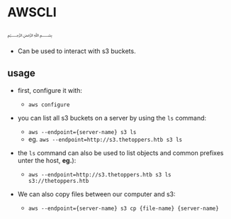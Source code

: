 # AWSCLI
﷽
* Can be used to interact with s3 buckets.
## usage

* first, configure it with:
  * `aws configure`

* you can list all s3 buckets on a server by using the `ls` command:
  * `aws --endpoint={server-name} s3 ls`
  * eg. `aws --endpoint=http://s3.thetoppers.htb s3 ls`

* the `ls` command can also be used to list objects and common prefixes unter the host, **eg.**):
  * `aws --endpoint=http://s3.thetoppers.htb s3 ls s3://thetoppers.htb`

* We can also copy files between our computer and s3:
  * `aws --endpoint={server-name} s3 cp {file-name} {server-name}`


